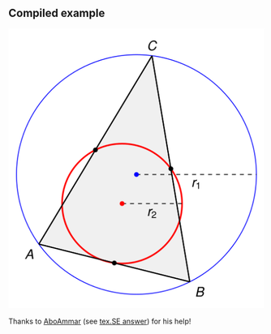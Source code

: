 Compiled example
----------------
![Example](triangle-9-point-circle-circumscribed-circle.png)


Thanks to [AboAmmar](http://tex.stackexchange.com/users/59109/aboammar) (see [tex.SE answer](http://tex.stackexchange.com/a/217818/5645))
for his help!
